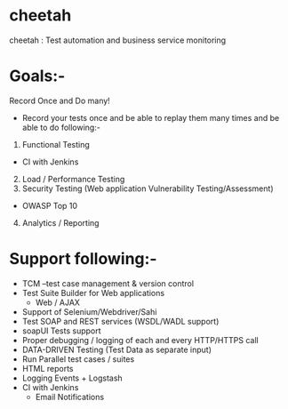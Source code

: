 cheetah
=======

cheetah : Test automation and business service monitoring

Goals:-
=====
Record Once and Do many!
 - Record your tests once and be able to replay them many times and be able to do following:-
1. Functional Testing
  * CI with Jenkins
2. Load / Performance Testing
3. Security Testing (Web application Vulnerability Testing/Assessment)
  * OWASP Top 10
4. Analytics / Reporting

Support following:-
=================
- TCM –test case management & version control 
- Test Suite Builder for Web applications
	- Web / AJAX 
- Support of Selenium/Webdriver/Sahi
- Test SOAP and REST services (WSDL/WADL support)
- soapUI Tests support
- Proper debugging / logging of each and every HTTP/HTTPS call
- DATA-DRIVEN Testing (Test Data as separate input)
- Run Parallel test cases / suites 
- HTML reports
- Logging Events + Logstash
- CI with Jenkins 
	- Email Notifications
